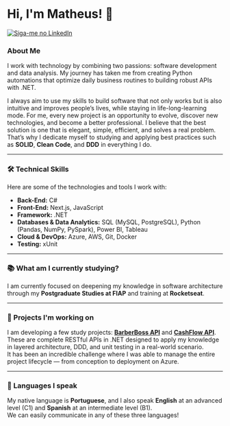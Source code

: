 # Hi, I'm Matheus! 👋

<p align="left">
  <a href="https://www.linkedin.com/in/matheus-fernandes-gomes/">
    <img alt="Siga-me no LinkedIn" src="https://img.shields.io/badge/LinkedIn-SMatheus Fernandes-0A66C2?style=for-the-badge&logo=linkedin&logoColor=white">
  </a>
</p>

### About Me

I work with technology by combining two passions: software development and data analysis. My journey has taken me from creating Python automations that optimize daily business routines to building robust APIs with .NET.  

I always aim to use my skills to build software that not only works but is also intuitive and improves people’s lives, while staying in life-long-learning mode. For me, every new project is an opportunity to evolve, discover new technologies, and become a better professional. I believe that the best solution is one that is elegant, simple, efficient, and solves a real problem. That’s why I dedicate myself to studying and applying best practices such as **SOLID**, **Clean Code**, and **DDD** in everything I do.  

---

### 🛠️ Technical Skills

Here are some of the technologies and tools I work with:

* **Back-End:** C#  
* **Front-End:** Next.js, JavaScript  
* **Framework:** .NET  
* **Databases & Data Analytics:** SQL (MySQL, PostgreSQL), Python (Pandas, NumPy, PySpark), Power BI, Tableau  
* **Cloud & DevOps:** Azure, AWS, Git, Docker  
* **Testing:** xUnit  

---

### 📚 What am I currently studying?

I am currently focused on deepening my knowledge in software architecture through my **Postgraduate Studies at FIAP** and training at **Rocketseat**.  

---

### 🌱 Projects I'm working on

I am developing a few study projects: **[BarberBoss API](https://github.com/MatheusFerGo/BarberBoss)** and **[CashFlow API](https://github.com/MatheusFerGo/CashFlow)**. 
These are complete RESTful APIs in .NET designed to apply my knowledge in layered architecture, DDD, and unit testing in a real-world scenario.  
It has been an incredible challenge where I was able to manage the entire project lifecycle — from conception to deployment on Azure.  

---

### 🎤 Languages I speak

My native language is **Portuguese**, and I also speak **English** at an advanced level (C1) and **Spanish** at an intermediate level (B1).  
We can easily communicate in any of these three languages!
